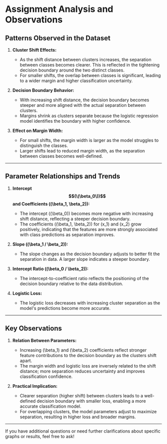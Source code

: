 # Assignment Analysis and Observations

## Patterns Observed in the Dataset

1. **Cluster Shift Effects:**
   - As the shift distance between clusters increases, the separation between classes becomes clearer. This is reflected in the tightening decision boundary around the two distinct classes.
   - For smaller shifts, the overlap between classes is significant, leading to a wider margin and higher classification uncertainty.

2. **Decision Boundary Behavior:**
   - With increasing shift distance, the decision boundary becomes steeper and more aligned with the actual separation between clusters.
   - Margins shrink as clusters separate because the logistic regression model identifies the boundary with higher confidence.

3. **Effect on Margin Width:**
   - For small shifts, the margin width is larger as the model struggles to distinguish the classes.
   - Larger shifts lead to reduced margin width, as the separation between classes becomes well-defined.

---

## Parameter Relationships and Trends

1. **Intercept $$(\(\beta_0\))$$ and Coefficients (\(\beta_1, \beta_2\)):**
   - The intercept (\(\beta_0\)) becomes more negative with increasing shift distance, reflecting a steeper decision boundary.
   - The coefficients (\(\beta_1, \beta_2\)) for \(x_1\) and \(x_2\) grow positively, indicating that the features are more strongly associated with class predictions as separation improves.

2. **Slope (\(\beta_1 / \beta_2\)):**
   - The slope changes as the decision boundary adjusts to better fit the separation in data. A larger slope indicates a steeper boundary.

3. **Intercept Ratio (\(\beta_0 / \beta_2\)):**
   - The intercept-to-coefficient ratio reflects the positioning of the decision boundary relative to the data distribution.

4. **Logistic Loss:**
   - The logistic loss decreases with increasing cluster separation as the model's predictions become more accurate.

---

## Key Observations

1. **Relation Between Parameters:**
   - Increasing \(\beta_1\) and \(\beta_2\) coefficients reflect stronger feature contributions to the decision boundary as the clusters shift apart.
   - The margin width and logistic loss are inversely related to the shift distance; more separation reduces uncertainty and improves classification confidence.

2. **Practical Implication:**
   - Clearer separation (higher shift) between clusters leads to a well-defined decision boundary with smaller loss, enabling a more accurate classification model.
   - For overlapping clusters, the model parameters adjust to maximize separation, resulting in higher loss and broader margins.

---

If you have additional questions or need further clarifications about specific graphs or results, feel free to ask!
